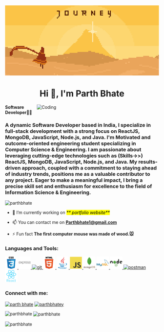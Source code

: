 ![centre logo](https://github.com/parthbhate/parthbhate/blob/main/git%20banner.gif?raw=true)


<h1 align="center">Hi 👋, I'm Parth Bhate</h1>

 <img align="right" alt="Coding" width="400" src="https://media1.giphy.com/media/xTiTnBELA6Mb1TeeOc/giphy.gif?cid=ecf05e471txaht2mlg890ptc6nn0y09mraqq6ivi7vs0zgfb&ep=v1_gifs_search&rid=giphy.gif&ct=g" alt="coding" width="400" /> 
<B>Software Developer🧑‍💻</B>


<h3 align="left"> A dynamic Software Developer based in India, I specialize in full-stack development with a strong focus on ReactJS, MongoDB, JavaScript, Node.js, and Java. I'm Motivated and outcome-oriented engineering student specializing in Computer Science & Engineering. I am passionate about leveraging cutting-edge technologies such as (Skills->>) ReactJS, MongoDB, JavaScript, Node.js, and Java. My results-driven approach, coupled with a commitment to staying ahead of industry trends, positions me as a valuable contributor to any project. Eager to make a meaningful impact, I bring a precise skill set and enthusiasm for excellence to the field of Information Science & Engineering.</h3>




<p align="left"> <img src="https://komarev.com/ghpvc/?username=parthbhate&label=Profile%20views&color=0e75b6&style=flat" alt="parthbhate" /> </p>

- 🦾 I’m currently working on <mark> <em>** portfolio website**</em>

- 📫 You can contact me on **Parthbhate1@gmail.com**

- ⚡ Fun fact **The first computer mouse was made of wood.🐭**

<h3 align="left">Languages and Tools:</h3>
<p align="left"> <a href="https://www.w3schools.com/css/" target="_blank" rel="noreferrer"> <img src="https://raw.githubusercontent.com/devicons/devicon/master/icons/css3/css3-original-wordmark.svg" alt="css3" width="40" height="40"/> </a> <a href="https://expressjs.com" target="_blank" rel="noreferrer"> <img src="https://raw.githubusercontent.com/devicons/devicon/master/icons/express/express-original-wordmark.svg" alt="express" width="40" height="40"/> </a> <a href="https://git-scm.com/" target="_blank" rel="noreferrer"> <img src="https://www.vectorlogo.zone/logos/git-scm/git-scm-icon.svg" alt="git" width="40" height="40"/> </a> <a href="https://www.w3.org/html/" target="_blank" rel="noreferrer"> <img src="https://raw.githubusercontent.com/devicons/devicon/master/icons/html5/html5-original-wordmark.svg" alt="html5" width="40" height="40"/> </a> <a href="https://www.java.com" target="_blank" rel="noreferrer"> <img src="https://raw.githubusercontent.com/devicons/devicon/master/icons/java/java-original.svg" alt="java" width="40" height="40"/> </a> <a href="https://developer.mozilla.org/en-US/docs/Web/JavaScript" target="_blank" rel="noreferrer"> <img src="https://raw.githubusercontent.com/devicons/devicon/master/icons/javascript/javascript-original.svg" alt="javascript" width="40" height="40"/> </a> <a href="https://www.mongodb.com/" target="_blank" rel="noreferrer"> <img src="https://raw.githubusercontent.com/devicons/devicon/master/icons/mongodb/mongodb-original-wordmark.svg" alt="mongodb" width="40" height="40"/> </a> <a href="https://www.mysql.com/" target="_blank" rel="noreferrer"> <img src="https://raw.githubusercontent.com/devicons/devicon/master/icons/mysql/mysql-original-wordmark.svg" alt="mysql" width="40" height="40"/> </a> <a href="https://nodejs.org" target="_blank" rel="noreferrer"> <img src="https://raw.githubusercontent.com/devicons/devicon/master/icons/nodejs/nodejs-original-wordmark.svg" alt="nodejs" width="40" height="40"/> </a> <a href="https://postman.com" target="_blank" rel="noreferrer"> <img src="https://www.vectorlogo.zone/logos/getpostman/getpostman-icon.svg" alt="postman" width="40" height="40"/> </a> <a href="https://reactjs.org/" target="_blank" rel="noreferrer"> <img src="https://raw.githubusercontent.com/devicons/devicon/master/icons/react/react-original-wordmark.svg" alt="react" width="40" height="40"/> </a> </p>

<h3 align="left">Connect with me:</h3>
<p align="left">
<a href="https://linkedin.com/in/parth bhate" target="blank"><img align="center" src="https://raw.githubusercontent.com/rahuldkjain/github-profile-readme-generator/master/src/images/icons/Social/linked-in-alt.svg" alt="parth bhate" height="30" width="40" /></a>
<a href="https://instagram.com/parthbhatey" target="blank"><img align="center" src="https://raw.githubusercontent.com/rahuldkjain/github-profile-readme-generator/master/src/images/icons/Social/instagram.svg" alt="parthbhatey" height="30" width="40" /></a>
</p>



<p><img align="left" src="https://github-readme-stats.vercel.app/api/top-langs?username=parthbhate&show_icons=true&locale=en&layout=compact" alt="parthbhate" /></p>

<p>&nbsp;<img align="center" src="https://github-readme-stats.vercel.app/api?username=parthbhate&show_icons=true&locale=en" alt="parthbhate" /></p>

<p><img align="center" src="https://github-readme-streak-stats.herokuapp.com/?user=parthbhate&" alt="parthbhate" /></p>
